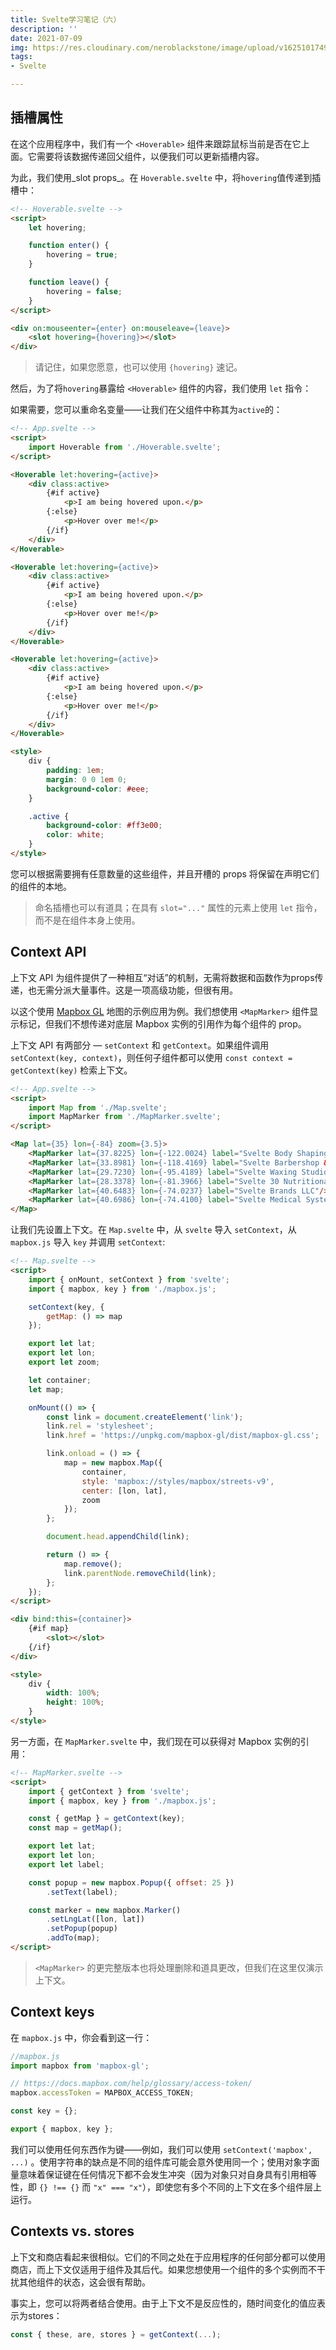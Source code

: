 ```yaml
---
title: Svelte学习笔记（六）
description: ''
date: 2021-07-09
img: https://res.cloudinary.com/neroblackstone/image/upload/v1625101749/svelte_y2yhr6.png
tags:
- Svelte

---
```

## 插槽属性

在这个应用程序中，我们有一个 `<Hoverable>` 组件来跟踪鼠标当前是否在它上面。它需要将该数据传递回父组件，以便我们可以更新插槽内容。

为此，我们使用_slot props_。在 `Hoverable.svelte` 中，将`hovering`值传递到插槽中：

``` html
<!-- Hoverable.svelte -->
<script>
	let hovering;

	function enter() {
		hovering = true;
	}

	function leave() {
		hovering = false;
	}
</script>

<div on:mouseenter={enter} on:mouseleave={leave}>
	<slot hovering={hovering}></slot>
</div>
```

> 请记住，如果您愿意，也可以使用 `{hovering}` 速记。

然后，为了将`hovering`暴露给 `<Hoverable>` 组件的内容，我们使用 `let` 指令：

如果需要，您可以重命名变量——让我们在父组件中称其为`active`的：

``` html
<!-- App.svelte -->
<script>
	import Hoverable from './Hoverable.svelte';
</script>

<Hoverable let:hovering={active}>
	<div class:active>
		{#if active}
			<p>I am being hovered upon.</p>
		{:else}
			<p>Hover over me!</p>
		{/if}
	</div>
</Hoverable>

<Hoverable let:hovering={active}>
	<div class:active>
		{#if active}
			<p>I am being hovered upon.</p>
		{:else}
			<p>Hover over me!</p>
		{/if}
	</div>
</Hoverable>

<Hoverable let:hovering={active}>
	<div class:active>
		{#if active}
			<p>I am being hovered upon.</p>
		{:else}
			<p>Hover over me!</p>
		{/if}
	</div>
</Hoverable>

<style>
	div {
		padding: 1em;
		margin: 0 0 1em 0;
		background-color: #eee;
	}

	.active {
		background-color: #ff3e00;
		color: white;
	}
</style>
```

您可以根据需要拥有任意数量的这些组件，并且开槽的 props 将保留在声明它们的组件的本地。

> 命名插槽也可以有道具；在具有 `slot="..."` 属性的元素上使用 `let` 指令，而不是在组件本身上使用。

## Context API

上下文 API 为组件提供了一种相互“对话”的机制，无需将数据和函数作为props传递，也无需分派大量事件。这是一项高级功能，但很有用。

以这个使用 [Mapbox GL](https://docs.mapbox.com/mapbox-gl-js/overview/) 地图的示例应用为例。我们想使用 `<MapMarker>` 组件显示标记，但我们不想传递对底层 Mapbox 实例的引用作为每个组件的 prop。

上下文 API 有两部分 — `setContext` 和 `getContext`。如果组件调用 `setContext(key, context)`，则任何子组件都可以使用 `const context = getContext(key)` 检索上下文。

``` html
<!-- App.svelte -->
<script>
	import Map from './Map.svelte';
	import MapMarker from './MapMarker.svelte';
</script>

<Map lat={35} lon={-84} zoom={3.5}>
	<MapMarker lat={37.8225} lon={-122.0024} label="Svelte Body Shaping"/>
	<MapMarker lat={33.8981} lon={-118.4169} label="Svelte Barbershop & Essentials"/>
	<MapMarker lat={29.7230} lon={-95.4189} label="Svelte Waxing Studio"/>
	<MapMarker lat={28.3378} lon={-81.3966} label="Svelte 30 Nutritional Consultants"/>
	<MapMarker lat={40.6483} lon={-74.0237} label="Svelte Brands LLC"/>
	<MapMarker lat={40.6986} lon={-74.4100} label="Svelte Medical Systems"/>
</Map>
```

让我们先设置上下文。在 `Map.svelte` 中，从 `svelte` 导入 `setContext`，从 `mapbox.js` 导入 `key` 并调用 `setContext`:

``` html
<!-- Map.svelte -->
<script>
	import { onMount, setContext } from 'svelte';
	import { mapbox, key } from './mapbox.js';

	setContext(key, {
		getMap: () => map
	});

	export let lat;
	export let lon;
	export let zoom;

	let container;
	let map;

	onMount(() => {
		const link = document.createElement('link');
		link.rel = 'stylesheet';
		link.href = 'https://unpkg.com/mapbox-gl/dist/mapbox-gl.css';

		link.onload = () => {
			map = new mapbox.Map({
				container,
				style: 'mapbox://styles/mapbox/streets-v9',
				center: [lon, lat],
				zoom
			});
		};

		document.head.appendChild(link);

		return () => {
			map.remove();
			link.parentNode.removeChild(link);
		};
	});
</script>

<div bind:this={container}>
	{#if map}
		<slot></slot>
	{/if}
</div>

<style>
	div {
		width: 100%;
		height: 100%;
	}
</style>
```

另一方面，在 `MapMarker.svelte` 中，我们现在可以获得对 Mapbox 实例的引用：

``` html
<!-- MapMarker.svelte -->
<script>
	import { getContext } from 'svelte';
	import { mapbox, key } from './mapbox.js';

	const { getMap } = getContext(key);
	const map = getMap();

	export let lat;
	export let lon;
	export let label;

	const popup = new mapbox.Popup({ offset: 25 })
		.setText(label);

	const marker = new mapbox.Marker()
		.setLngLat([lon, lat])
		.setPopup(popup)
		.addTo(map);
</script>
```

> `<MapMarker>` 的更完整版本也将处理删除和道具更改，但我们在这里仅演示上下文。

## Context keys

在 `mapbox.js` 中，你会看到这一行：

``` js
//mapbox.js
import mapbox from 'mapbox-gl';

// https://docs.mapbox.com/help/glossary/access-token/
mapbox.accessToken = MAPBOX_ACCESS_TOKEN;

const key = {};

export { mapbox, key };
```

我们可以使用任何东西作为键——例如，我们可以使用 `setContext('mapbox', ...)` 。使用字符串的缺点是不同的组件库可能会意外使用同一个；使用对象字面量意味着保证键在任何情况下都不会发生冲突（因为对象只对自身具有引用相等性，即 `{} !== {}` 而 `"x" === "x"`），即使您有多个不同的上下文在多个组件层上运行。

## Contexts vs. stores

上下文和商店看起来很相似。它们的不同之处在于应用程序的任何部分都可以使用商店，而上下文仅适用于组件及其后代。如果您想使用一个组件的多个实例而不干扰其他组件的状态，这会很有帮助。

事实上，您可以将两者结合使用。由于上下文不是反应性的，随时间变化的值应表示为stores：

``` js
const { these, are, stores } = getContext(...);
```